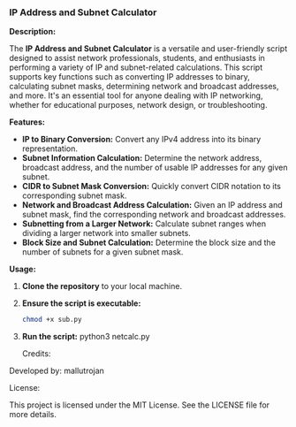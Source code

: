 ### IP Address and Subnet Calculator



**Description:**

The **IP Address and Subnet Calculator** is a versatile and user-friendly script designed to assist network professionals, students, and enthusiasts in performing a variety of IP and subnet-related calculations. This script supports key functions such as converting IP addresses to binary, calculating subnet masks, determining network and broadcast addresses, and more. It's an essential tool for anyone dealing with IP networking, whether for educational purposes, network design, or troubleshooting.

**Features:**

- **IP to Binary Conversion:** Convert any IPv4 address into its binary representation.
- **Subnet Information Calculation:** Determine the network address, broadcast address, and the number of usable IP addresses for any given subnet.
- **CIDR to Subnet Mask Conversion:** Quickly convert CIDR notation to its corresponding subnet mask.
- **Network and Broadcast Address Calculation:** Given an IP address and subnet mask, find the corresponding network and broadcast addresses.
- **Subnetting from a Larger Network:** Calculate subnet ranges when dividing a larger network into smaller subnets.
- **Block Size and Subnet Calculation:** Determine the block size and the number of subnets for a given subnet mask.

**Usage:**

1. **Clone the repository** to your local machine.
2. **Ensure the script is executable:**
   ```bash
   chmod +x sub.py
3. **Run the script:**
   python3 netcalc.py


   Credits:

Developed by: mallutrojan

License:

This project is licensed under the MIT License. See the LICENSE file for more details.
